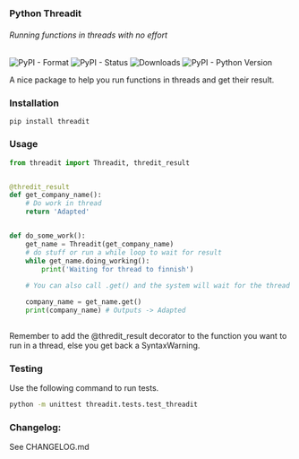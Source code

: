 ### Python Threadit
###### Running functions in threads with no effort

![PyPI - Format](https://img.shields.io/pypi/format/threadit)
![PyPI - Status](https://img.shields.io/pypi/status/threadit)
![Downloads](https://pepy.tech/badge/threadit)
![PyPI - Python Version](https://img.shields.io/pypi/pyversions/threadit)

A nice package to help you run functions in threads and get their result.<br />

### Installation
```
pip install threadit
```

### Usage

```python
from threadit import Threadit, thredit_result


@thredit_result
def get_company_name():
    # Do work in thread
    return 'Adapted'


def do_some_work():
    get_name = Threadit(get_company_name)
    # do stuff or run a while loop to wait for result
    while get_name.doing_working():
        print('Waiting for thread to finnish')
    
    # You can also call .get() and the system will wait for the thread to return your result.

    company_name = get_name.get()
    print(company_name) # Outputs -> Adapted
    
```

Remember to add the @thredit_result decorator to the function you want to run in a thread, else you get back a SyntaxWarning.

### Testing

Use the following command to run tests.

```bash
python -m unittest threadit.tests.test_threadit
```

### Changelog:

See CHANGELOG.md
